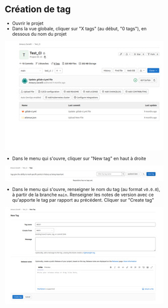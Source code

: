 # Création de tag

- Ouvrir le projet
- Dans la vue globale, cliquer sur "X tags" (au début, "0 tags"), en dessous du nom du projet

![](../images/gitlab/tag/tag_1.png)

- Dans le menu qui s'ouvre, cliquer sur "New tag" en haut à droite

![](../images/gitlab/tag/tag_2.png)

- Dans le menu qui s'ouvre, renseigner le nom du tag (au format `v0.0.0`), à partir de la branche `main`. Renseigner les notes de version avec ce qu'apporte le tag par rapport au précédent. Cliquer sur "Create tag"

![](../images/gitlab/tag/tag_3.png)